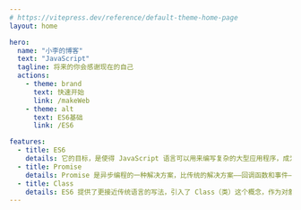 ```yaml
---
# https://vitepress.dev/reference/default-theme-home-page
layout: home

hero:
  name: "小李的博客"
  text: "JavaScript"
  tagline: 将来的你会感谢现在的自己
  actions:
    - theme: brand
      text: 快速开始
      link: /makeWeb
    - theme: alt
      text: ES6基础
      link: /ES6

features:
  - title: ES6
    details: 它的目标，是使得 JavaScript 语言可以用来编写复杂的大型应用程序，成为企业级开发语言。
  - title: Promise
    details: Promise 是异步编程的一种解决方案，比传统的解决方案——回调函数和事件——更合理和更强大。
  - title: Class
    details: ES6 提供了更接近传统语言的写法，引入了 Class（类）这个概念，作为对象的模板。
---
```


